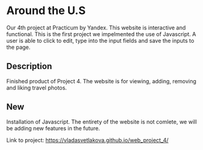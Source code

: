 # Around the U.S

Our 4th project at Practicum by Yandex.
This website is interactive and functional. This is the first project we impelmented the use of Javascript. A user is able to click to edit, type into the input fields and save the inputs to the page.

## Description

Finished product of Project 4. The website is for viewing, adding, removing and liking travel photos.

## New

Installation of Javascript. The entirety of the website is not comlete, we will be adding new features in the future.

Link to project:
https://vladasvetlakova.github.io/web_project_4/



